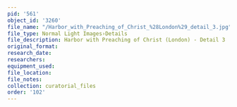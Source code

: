 ```yaml
---
pid: '561'
object_id: '3260'
file_name: "/Harbor_with_Preaching_of_Christ_%28London%29_detail_3.jpg"
file_type: Normal Light Images›Details
file_description: Harbor with Preaching of Christ (London) - Detail 3
original_format:
research_date:
researchers:
equipment_used:
file_location:
file_notes:
collection: curatorial_files
order: '102'
---
```

